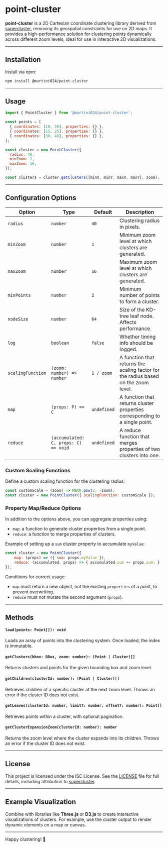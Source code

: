 # point-cluster

**point-cluster** is a 2D Cartesian coordinate clustering library derived from [supercluster](https://github.com/mapbox/supercluster), removing its geospatial constraints for use on 2D maps. It provides a high-performance solution for clustering points dynamically across different zoom levels, ideal for use in interactive 2D visualizations.

---

## Installation

Install via npm:

```bash
npm install @martini024/point-cluster
```

---

## Usage

```javascript
import { PointCluster } from '@martini024/point-cluster';

const points = [
  { coordinates: [10, 20], properties: {} },
  { coordinates: [15, 25], properties: {} },
  { coordinates: [30, 40], properties: {} },
];

const cluster = new PointCluster({
  radius: 40,
  minZoom: 1,
  maxZoom: 16,
});

const clusters = cluster.getClusters([minX, minY, maxX, maxY], zoom);
```

---

## Configuration Options

| Option            | Type                                 | Default     | Description                                                                        |
| ----------------- | ------------------------------------ | ----------- | ---------------------------------------------------------------------------------- |
| `radius`          | `number`                             | `40`        | Clustering radius in pixels.                                                       |
| `minZoom`         | `number`                             | `1`         | Minimum zoom level at which clusters are generated.                                |
| `maxZoom`         | `number`                             | `16`        | Maximum zoom level at which clusters are generated.                                |
| `minPoints`       | `number`                             | `2`         | Minimum number of points to form a cluster.                                        |
| `nodeSize`        | `number`                             | `64`        | Size of the KD-tree leaf node. Affects performance.                                |
| `log`             | `boolean`                            | `false`     | Whether timing info should be logged.                                              |
| `scalingFunction` | `(zoom: number) => number`           | `1 / zoom`  | A function that returns the scaling factor for the radius based on the zoom level. |
| `map`             | `(props: P) => C`                    | `undefined` | A function that returns cluster properties corresponding to a single point.        |
| `reduce`          | `(accumulated: C, props: C) => void` | `undefined` | A reduce function that merges properties of two clusters into one.                 |


### Custom Scaling Functions

Define a custom scaling function for the clustering radius:

```javascript
const customScale = (zoom) => Math.pow(2, -zoom);
const cluster = new PointCluster({ scalingFunction: customScale });
```

### Property Map/Reduce Options

In addition to the options above, you can aggregate properties using:

- `map`: a function to generate cluster properties from a single point.
- `reduce`: a function to merge properties of clusters.

Example of setting up a `sum` cluster property to accumulate `myValue`:

```javascript
const cluster = new PointCluster({
    map: (props) => ({ sum: props.myValue }),
    reduce: (accumulated, props) => { accumulated.sum += props.sum; }
});
```

Conditions for correct usage:

- `map` must return a new object, not the existing `properties` of a point, to prevent overwriting.
- `reduce` must not mutate the second argument (`props`).

---

## Methods

#### `load(points: Point[]): void`

Loads an array of points into the clustering system. Once loaded, the index is immutable.

#### `getClusters(bbox: BBox, zoom: number): (Point | Cluster)[]`

Returns clusters and points for the given bounding box and zoom level.

#### `getChildren(clusterId: number): (Point | Cluster)[]`

Retrieves children of a specific cluster at the next zoom level. Throws an error if the cluster ID does not exist.

#### `getLeaves(clusterId: number, limit?: number, offset?: number): Point[]`

Retrieves points within a cluster, with optional pagination.

#### `getClusterExpansionZoom(clusterId: number): number`

Returns the zoom level where the cluster expands into its children. Throws an error if the cluster ID does not exist.

---

## License

This project is licensed under the ISC License. See the [LICENSE](./LICENSE) file for full details, including attribution to [supercluster](https://github.com/mapbox/supercluster).

---

## Example Visualization

Combine with libraries like **Three.js** or **D3.js** to create interactive visualizations of clusters. For example, use the cluster output to render dynamic elements on a map or canvas.

---

Happy clustering! 🚀
